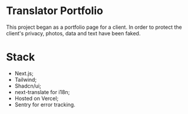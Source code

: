 # Translator Portfolio

This project began as a portfolio page for a client. In order to protect the client's privacy, photos, data and text have been faked.

# Stack

- Next.js;
- Tailwind;
- Shadcn/ui;
- next-translate for i18n;
- Hosted on Vercel;
- Sentry for error tracking.
